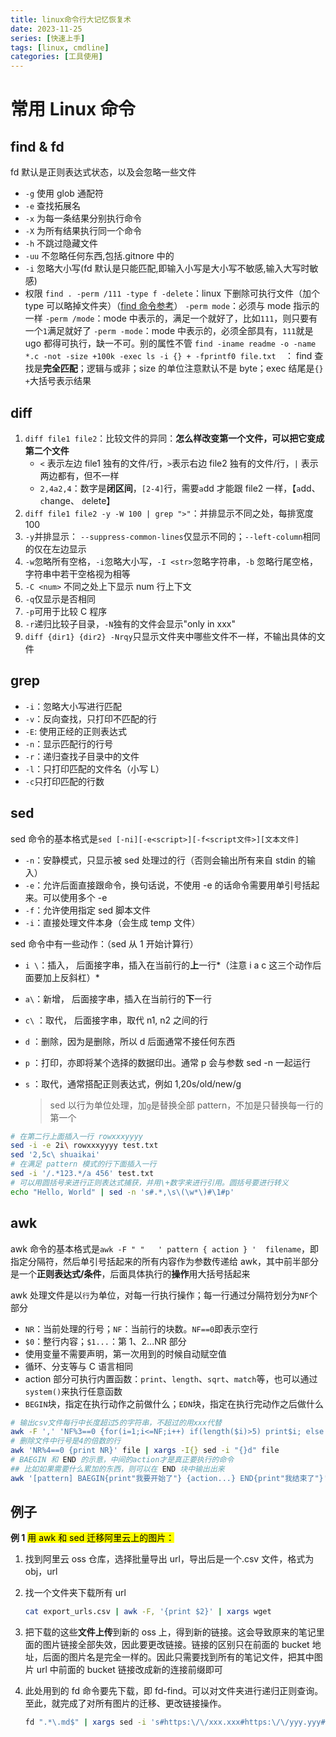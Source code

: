 ```yaml
---
title: linux命令行大记忆恢复术
date: 2023-11-25
series: [快速上手]
tags: [linux, cmdline]
categories: [工具使用]
---
```


# 常用 Linux 命令

## find & fd

fd 默认是正则表达式状态，以及会忽略一些文件

- `-g` 使用 glob 通配符
- `-e` 查找拓展名
- `-x` 为每一条结果分别执行命令
- `-X` 为所有结果执行同一个命令
- `-h` 不跳过隐藏文件
- `-uu` 不忽略任何东西,包括.gitnore 中的
- `-i` 忽略大小写(fd 默认是只能匹配,即输入小写是大小写不敏感,输入大写时敏感)
- 权限
  `find . -perm /111 -type f -delete`：linux 下删除可执行文件（加个 type 可以略掉文件夹）（[find 命令参考](http://c.biancheng.net/view/779.html)）
  `-perm mode`：必须与 mode 指示的一样
  `-perm /mode`：mode 中表示的，满足一个就好了，比如`111`，则只要有一个`1`满足就好了
  `-perm -mode`：mode 中表示的，必须全部具有，`111`就是 ugo 都得可执行，缺一不可。别的属性不管
  `find -iname readme -o -name *.c -not -size +100k -exec ls -i {} + -fprintf0 file.txt  `：
  find 查找是**完全匹配**；逻辑与或非；size 的单位注意默认不是 byte；exec 结尾是`{} +`大括号表示结果

## diff

1. `diff file1 file2`：比较文件的异同：**怎么样改变第一个文件，可以把它变成第二个文件**
   - `<` 表示左边 file1 独有的文件/行，`>`表示右边 file2 独有的文件/行，`|` 表示两边都有，但不一样
   - `2,4a2,4`：数字是**闭区间**，`[2-4]`行，需要`a`dd 才能跟 file2 一样，【`a`dd、 `c`hange、 `d`elete】
2. `diff file1 file2 -y -W 100 | grep ">"`：并排显示不同之处，每排宽度 100
3. `-y`并排显示： `--suppress-common-lines`仅显示不同的；`--left-column`相同的仅在左边显示
4. `-w`忽略所有空格，`-i`忽略大小写，`-I <str>`忽略字符串，`-b` 忽略行尾空格，字符串中若干空格视为相等
5. `-C <num>` 不同之处上下显示 num 行上下文
6. `-q`仅显示是否相同
7. `-p`可用于比较 C 程序
8. `-r`递归比较子目录，`-N`独有的文件会显示"only in xxx"
9. `diff {dir1} {dir2} -Nrqy`只显示文件夹中哪些文件不一样，不输出具体的文件

## grep

- `-i`：忽略大小写进行匹配
- `-v`：反向查找，只打印不匹配的行
- `-E`: 使用正经的正则表达式
- `-n`：显示匹配行的行号
- `-r`：递归查找子目录中的文件
- `-l`：只打印匹配的文件名（小写 L）
- `-c`只打印匹配的行数

## sed

sed 命令的基本格式是`sed [-ni][-e<script>][-f<script文件>][文本文件]`

- `-n`：安静模式，只显示被 sed 处理过的行（否则会输出所有来自 stdin 的输入）
- `-e`：允许后面直接跟命令，换句话说，不使用 -e 的话命令需要用单引号括起来。可以使用多个 -e
- `-f`：允许使用指定 sed 脚本文件
- `-i`：直接处理文件本身（会生成 temp 文件）

sed 命令中有一些动作：（sed 从 1 开始计算行）

- `i \`：插入， 后面接字串，插入在当前行的**上**一行*（注意 i a c 这三个动作后面要加上反斜杠）*

- `a\`：新增， 后面接字串，插入在当前行的**下**一行

- `c\` ：取代， 后面接字串，取代 n1, n2 之间的行

- `d` ：删除，因为是删除，所以 d 后面通常不接任何东西

- `p` ：打印，亦即将某个选择的数据印出。通常 p 会与参数 sed -n 一起运行

- `s` ：取代，通常搭配正则表达式，例如 1,20s/old/new/g

  > sed 以行为单位处理，加`g`是替换全部 pattern，不加是只替换每一行的第一个

```bash
# 在第二行上面插入一行 rowxxxyyyy
sed -i -e 2i\ rowxxxyyyy test.txt
sed '2,5c\ shuaikai'
# 在满足 pattern 模式的行下面插入一行
sed -i '/.*123.*/a 456' test.txt
# 可以用圆括号来进行正则表达式捕获，并用\+数字来进行引用。圆括号要进行转义
echo "Hello, World" | sed -n 's#.*,\s\(\w*\)#\1#p'
```

## awk

awk 命令的基本格式是`awk -F " "   ' pattern { action } '  filename`，即指定分隔符，然后单引号括起来的所有内容作为参数传递给 awk，其中前半部分是一个**正则表达式/条件**，后面具体执行的**操作**用大括号括起来

awk 处理文件是以`行`为单位，对每一行执行操作；每一行通过分隔符划分为`NF`个部分

- `NR`：当前处理的行号；`NF`：当前行的块数。`NF==0`即表示空行
- `$0`：整行内容；`$1...`：第 1、2...NR 部分
- 使用变量不需要声明，第一次用到的时候自动赋空值
- 循环、分支等与 C 语言相同
- action 部分可执行内置函数：`print`、`length`、`sqrt`、`match`等，也可以通过`system()`来执行任意函数
- `BEGIN`块，指定在执行动作之前做什么；`EDN`块，指定在执行完动作之后做什么

```bash
# 输出csv文件每行中长度超过5的字符串，不超过的用xxx代替
awk -F ',' 'NF%3==0 {for(i=1;i<=NF;i++) if(length($i)>5) print$i; else if print"xxx"}'
# 删除文件中行号是4的倍数的行
awk 'NR%4==0 {print NR}' file | xargs -I{} sed -i "{}d" file
# BAEGIN 和 END 的示意，中间的action才是真正要执行的命令
## 比如如果需要什么累加的东西，则可以在 END 块中输出出来
awk '[pattern] BAEGIN{print"我要开始了"} {action...} END{print"我结束了"}'
```

## 例子

**例 1** <mark>用 awk 和 sed 迁移阿里云上的图片：</mark>

1. 找到阿里云 oss 仓库，选择批量导出 url，导出后是一个.csv 文件，格式为 obj，url

2. 找一个文件夹下载所有 url

   ```bash
   cat export_urls.csv | awk -F, '{print $2}' | xargs wget
   ```

3. 把下载的这些**文件上传**到新的 oss 上，得到新的链接。这会导致原来的笔记里面的图片链接全部失效，因此要更改链接。链接的区别只在前面的 bucket 地址，后面的图片名是完全一样的。因此只需要找到所有的笔记文件，把其中图片 url 中前面的 bucket 链接改成新的连接前缀即可

4. 此处用到的 fd 命令要先下载，即 fd-find。可以对文件夹进行递归正则查询。至此，就完成了对所有图片的迁移、更改链接操作。

   ```bash
   fd ".*\.md$" | xargs sed -i 's#https:\/\/xxx.xxx#https:\/\/yyy.yyy#g'
   ```
